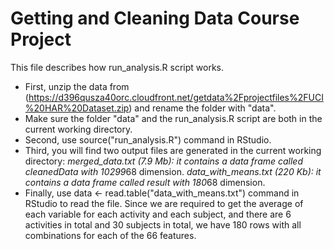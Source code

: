 # Getting and Cleaning Data Course Project
This file describes how run_analysis.R script works.

* First, unzip the data from (https://d396qusza40orc.cloudfront.net/getdata%2Fprojectfiles%2FUCI%20HAR%20Dataset.zip) and rename the folder with "data".
* Make sure the folder "data" and the run_analysis.R script are both in the current working directory.
* Second, use source("run_analysis.R") command in RStudio.
* Third, you will find two output files are generated in the current working directory:
	*merged_data.txt (7.9 Mb): it contains a data frame called cleanedData with 10299*68 dimension.
	*data_with_means.txt (220 Kb): it contains a data frame called result with 180*68 dimension.
* Finally, use data <- read.table("data_with_means.txt") command in RStudio to read the file. Since we are required to get the average of each variable for each activity and each subject, and there are 6 activities in total and 30 subjects in total, we have 180 rows with all combinations for each of the 66 features.